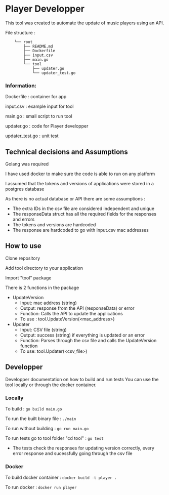 # Player Developper
This tool was created to automate the update of music players using an API. 

File structure : 
```
    └── root
        ├── README.md
        ├── Dockerfile
        ├── input.csv
        ├── main.go 
        └── tool
            ├── updater.go
            └── updater_test.go 
```
### Information: 
Dockerfile : container for app

input.csv : example input for tool 

main.go : small script to run tool 

updater.go : code for Player developper

updater_test.go : unit test

## Technical decisions and Assumptions
Golang was required

I have used docker to make sure the code is able to run on any platform 

I assumed that the tokens and versions of applications were stored in a postgres database

As there is no actual database or API there are some assumptions :

- The extra IDs in the csv file are considered independent and unique 
- The responseData struct has all the required fields for the responses and errors 
- The tokens and versions are hardcoded 
- The response are hardcoded to go with input.csv mac addresses

## How to use
Clone repository

Add tool directory to your application 

Import "tool" package 

There is 2 functions in the package 
- UpdateVersion
    - Input: mac address (string) 
    - Output: response from the API (responseData) or error
    - Function: Calls the API to update the applications
    - To use : tool.UpdateVersion(<mac_address>)
- Updater
    - Input: CSV file (string)
    - Output: success (string) if everything is updated or an error 
    - Function: Parses through the csv file and calls the UpdateVersion function
    - To use: tool.Updater(<csv_file>)

## Developper
Developper documentation on how to build and run tests 
You can use the tool locally or through the docker container. 

### Locally
To build : 
```go build main.go```

To run the built binary file : 
```./main```

To run without building : 
```go run main.go```

To run tests go to tool folder "cd tool" : 
```go test```

- The tests check the responses for updating version correctly, every error response and sucessfully going through the csv file
### Docker 
To build docker container : 
```docker build -t player .```

To run docker : 
```docker run player```
